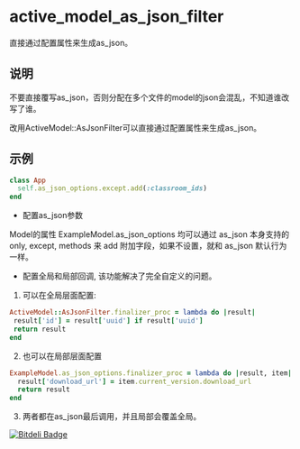 active_model_as_json_filter
===========================
直接通过配置属性来生成as_json。


说明
---------------------------
不要直接覆写as_json，否则分配在多个文件的model的json会混乱，不知道谁改写了谁。

改用ActiveModel::AsJsonFilter可以直接通过配置属性来生成as_json。

示例
---------------------------

```ruby
class App
  self.as_json_options.except.add(:classroom_ids)
end
```

* 配置as_json参数

Model的属性 ExampleModel.as_json_options 均可以通过 as_json 本身支持的 only,
except, methods 来 add 附加字段，如果不设置，就和 as_json 默认行为一样。

* 配置全局和局部回调, 该功能解决了完全自定义的问题。

1. 可以在全局层面配置:

```ruby
ActiveModel::AsJsonFilter.finalizer_proc = lambda do |result|
 result['id'] = result['uuid'] if result['uuid']
 return result
end
```

2. 也可以在局部层面配置

```ruby
ExampleModel.as_json_options.finalizer_proc = lambda do |result, item|
  result['download_url'] = item.current_version.download_url
  return result
end
```

3. 两者都在as_json最后调用，并且局部会覆盖全局。


[![Bitdeli Badge](https://d2weczhvl823v0.cloudfront.net/mvj3/active_model_as_json_filter/trend.png)](https://bitdeli.com/free "Bitdeli Badge")

